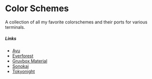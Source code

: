 # Color Schemes

A collection of all my favorite colorschemes and their ports for various
terminals.

##### Links

- [Ayu](https://github.com/ayu-theme/ayu-colors)
- [Everforest](https://github.com/sainnhe/everforest)
- [Gruvbox Material](https://github.com/sainnhe/gruvbox-material)
- [Sonokai](https://github.com/sainnhe/sonokai)
- [Tokyonight](https://github.com/ghifarit53/tokyonight-vim)
